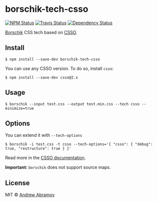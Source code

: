 borschik-tech-csso
==================

[![NPM Status][npm-img]][npm]
[![Travis Status][test-img]][travis]
[![Dependency Status][david-img]][david]

[npm]:          https://www.npmjs.org/package/borschik-tech-csso
[npm-img]:      https://img.shields.io/npm/v/borschik-tech-csso.svg

[travis]:       https://travis-ci.org/borschik/borschik-tech-csso
[test-img]:     https://img.shields.io/travis/borschik/borschik-tech-csso.svg?label=tests

[david]:        https://david-dm.org/borschik/borschik-tech-csso
[david-img]:    http://img.shields.io/david/borschik/borschik-tech-csso.svg?style=flat

[Borschik](https://github.com/borschik/borschik) CSS tech based on [CSSO](https://github.com/css/csso).

Install
-------

```
$ npm install --save-dev borschik-tech-csso
```

You can use any CSSO version. To do so, install `csso`:

```
$ npm install --save-dev csso@2.x
```

Usage
-----

```shell
$ borschik --input test.css --output test.min.css --tech csso --minimize=true
```

Options
-------

You can extend it with `--tech-options`

```shell
$ borschik -i test.css -t csso --tech-options='{ "csso": { "debug": true, "restructure": true } }'
```

Read more in the [CSSO documentation](https://github.com/css/csso#minifysource-options).

**Important:** `borschik` does not support source maps.

License
-------

MIT © [Andrew Abramov](https://github.com/blond)

